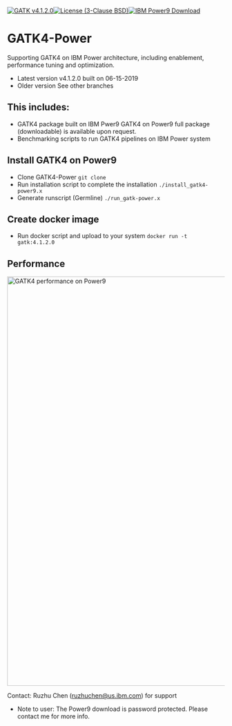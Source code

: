 [![GATK v4.1.2.0](https://img.shields.io/badge/gatk%20source-4.1.2.0-green.svg)](https://github.com/broadinstitute/gatk/archive/4.1.2.0.tar.gz)[![License (3-Clause BSD)](https://img.shields.io/badge/license-BSD%203--Clause-blue.svg)](https://opensource.org/licenses/BSD-3-Clause)[![IBM Power9 Download](https://img.shields.io/badge/power9-download-blue.svg)](https://ibm.box.com/v/gatk-power4120)
# GATK4-Power 
Supporting GATK4 on IBM Power architecture, including enablement, performance tuning and optimization.
* Latest version 
  v4.1.2.0 built on 06-15-2019
* Older version
  See other branches
## This includes:
* GATK4 package built on IBM Pwer9 
  GATK4 on Power9 full package (downloadable) is available upon request.
* Benchmarking scripts to run GATK4 pipelines on IBM Power system
## Install GATK4 on Power9
* Clone GATK4-Power
 ```git clone ```
* Run installation script to complete the installation
 ```./install_gatk4-power9.x```
* Generate runscript (Germline)
 ```./run_gatk-power.x```
## Create docker image
* Run docker script and upload to your system
 ``` docker run -t gatk:4.1.2.0 ``` 
## Performance
<img src="https://github.com/ruzhuchen/NGS/blob/master/images/p9_performance.png" alt="GATK4 performance on Power9" title="GATK4 performance on Power9" width="949px">

Contact: Ruzhu Chen (ruzhuchen@us.ibm.com) for support

* Note to user: The Power9 download is password protected. Please contact me for more info.
